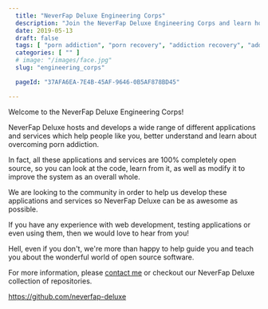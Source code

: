 ```yaml
---
  title: "NeverFap Deluxe Engineering Corps"
  description: "Join the NeverFap Deluxe Engineering Corps and learn how you can help build out our services!"
  date: 2019-05-13
  draft: false
  tags: [ "porn addiction", "porn recovery", "addiction recovery", "addiction", "awareness", "nofap", "neverfap", "neverfap deluxe" ]
  categories: [ "" ]
  # image: "/images/face.jpg"
  slug: "engineering_corps"

  pageId: "37AFA6EA-7E4B-45AF-9646-0B5AF878BD45"

---
```


Welcome to the NeverFap Deluxe Engineering Corps!

NeverFap Deluxe hosts and develops a wide range of different applications and services which help people like you, better understand and learn about overcoming porn addiction.

In fact, all these applications and services are 100% completely open source, so you can look at the code, learn from it, as well as modify it to improve the system as an overall whole.

We are looking to the community in order to help us develop these applications and services so NeverFap Deluxe can be as awesome as possible.

If you have any experience with web development, testing applications or even using them, then we would love to hear from you!

Hell, even if you don't, we're more than happy to help guide you and teach you about the wonderful world of open source software.

For more information, please <a href="https://neverfapdeluxe.com/contact">contact me</a> or checkout our NeverFap Deluxe collection of repositories.

<a href="https://github.com/neverfap-deluxe">https://github.com/neverfap-deluxe</a>

